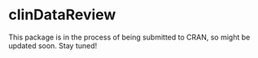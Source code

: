 # clinDataReview

This package is in the process of being submitted to CRAN, so might be updated soon. Stay tuned!
